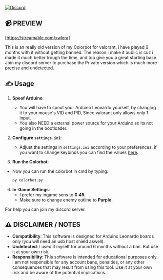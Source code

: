 [![Discord](https://discordapp.com/api/guilds/1235469363050577950/widget.png?style=shield)](https://discord.gg/uYzHwJrCCV)
## 📹 PREVIEW

[https://streamable.com/xwlera]

This is an really old version of my Colorbot for valorant, i have played 6 months with it without getting banned. The reason i make it public is cuz i made it much better trough the time, and too give you a great starting base.
Join my discord server to purchase the Private version which is much more precise and undetected.
## ✍️ Usage

1. **Spoof Arduino**:
   - You will have to spoof your Arduino Leonardo yourself, by changing it to your mouse's VID and PID, Since valorant only allows only 1 input.
   - You also NEED a external power source for your Arduino so its not going in the bootloader.

3. **Configure `settings.ini`**:
   - Adjust the settings in `settings.ini` according to your preferences, if you want to change keybinds you can find the values [here](https://learn.microsoft.com/windows/win32/inputdev/virtual-key-codes).

4. **Run the Colorbot**:
  - Now you can run the colorbot in cmd by typing:
     ```bash
     py colorbot.py
     ```

6. **In-Game Settings**:
   - I prefer my ingame sens to **0.45**.
   - Make sure to change enemy outline to **Purple**.

For help you can join my discord server.

## ⚠️ DISCLAIMER / NOTES

- **Compatibility**: This software is designed for Arduino Leonardo boards only (you will need an usb host shield aswell).
- **Undetected**: I used it myself for around 6 months without a ban. But use it at your own risk.
- **Responsibility**: This software is intended for educational purposes only. I am not responsible for any account bans, penalties, or any other consequences that may result from using this tool. Use it at your own risk and be aware of the potential implications.
